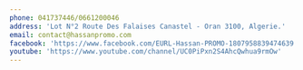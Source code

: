 ```yaml
---
phone: 041737446/0661200046
address: 'Lot N°2 Route Des Falaises Canastel - Oran 3100, Algerie.'
email: contact@hassanpromo.com
facebook: 'https://www.facebook.com/EURL-Hassan-PROMO-1807958839474639'
youtube: 'https://www.youtube.com/channel/UC0PiPxn2S4AhcQwhua9rmOw'
---
```


